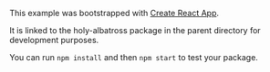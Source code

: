 This example was bootstrapped with [Create React App](https://github.com/facebook/create-react-app).

It is linked to the holy-albatross package in the parent directory for development purposes.

You can run `npm install` and then `npm start` to test your package.
